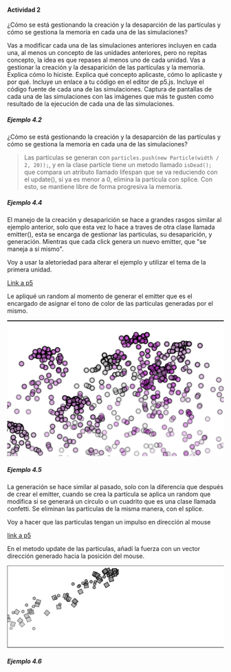 #### Actividad 2

¿Cómo se está gestionando la creación y la desaparción de las partículas y cómo se gestiona la memoria en cada una de las simulaciones?

Vas a modificar cada una de las simulaciones anteriores incluyen en cada una, al menos un concepto de las unidades anteriores, pero no repitas concepto, la idea es que repases al menos uno de cada unidad.
Vas a gestionar la creación y la desaparición de las partículas y la memoria. Explica cómo lo hiciste.
Explica qué concepto aplicaste, cómo lo aplicaste y por qué.
Incluye un enlace a tu código en el editor de p5.js.
Incluye el código fuente de cada una de las simulaciones.
Captura de pantallas de cada una de las simulaciones con las imágenes que más te gusten como resultado de la ejecución de cada una de las simulaciones.

##### Ejemplo 4.2

¿Cómo se está gestionando la creación y la desaparción de las partículas y cómo se gestiona la memoria en cada una de las simulaciones?

> Las partículas se generan con ```particles.push(new Particle(width / 2, 20));```, y en la clase particle tiene un metodo llamado ```isDead();``` que compara un atributo llamado lifespan que se va reduciendo con el update(), si ya es menor a 0, elimina la partícula con splice. Con esto, se mantiene libre de forma progresiva la memoria.

##### Ejemplo 4.4

El manejo de la creación y desaparición se hace a grandes rasgos similar al ejemplo anterior, solo que esta vez lo hace a traves de otra clase llamada emitter(), esta se encarga de gestionar las particulas, su desaparición, y generación. Mientras que cada click genera un nuevo emitter, que "se maneja a sí mismo".

Voy a usar la aletoriedad para alterar el ejemplo y utilizar el tema de la primera unidad.

[Link a p5](https://editor.p5js.org/MichaelZapataA/sketches/K4CVnSv67)

Le apliqué un random al momento de generar el emitter que es el encargado de asignar el tono de color de las particulas generadas por el mismo. 

![img](../../../../assets/unit5/act2_1.png)

##### Ejemplo 4.5

La generación se hace similar al pasado, solo con la diferencia que después de crear el emitter, cuando se crea la partícula se aplica un random que modifica si se generará un circulo o un cuadrito que es una clase llamada confetti. Se eliminan las partículas de la misma manera, con el splice.

Voy a hacer que las particulas tengan un impulso en dirección al mouse 

[link a p5](https://editor.p5js.org/MichaelZapataA/sketches/9Ze5_DoDm)


En el metodo update de las particulas, añadí la fuerza con un vector dirección generado hacia la posición del mouse.

![img](../../../../assets/unit5/act2_2.png)

##### Ejemplo 4.6